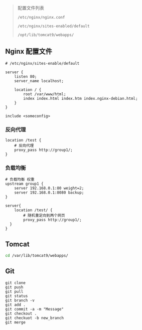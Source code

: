 <!--
title: 08-Nginx+Tomcat
sort:
-->

> 配置文件列表
>
> `/etc/nginx/nginx.conf`
>
> `/etc/nginx/sites-enabled/default`
>
> `/opt/lib/tomcat9/webapps/`

## Nginx 配置文件

```nginx
# /etc/nginx/sites-enable/default

server {
	listen 80;
    server_name localhost;

	location / {
		root /var/www/html;
		index index.html index.htm index.nginx-debian.html;
	}
}

include	<someconfig>
```

### 反向代理

```nginx
location /test {
	# 反向代理
	proxy_pass http://group1/;
}
```

### 负载均衡

```nginx
# 负载均衡 权重
upstream group1 {
   	server 192.168.0.1:80 weight=2;
    server 192.168.0.1:8080 backup;
}

server{
    location /test/ {
        # 随机重定向到两个网页
		proxy_pass http://group1/;
  }
}
```

## Tomcat

```bash
cd /var/lib/tomcat9/webapps/
```

## Git

```
git clone
git push
git pull
git status
git branch -v
git add .
git commit -a -m "Message"
git checkout .
git checkuot -b new_branch
git merge
```

